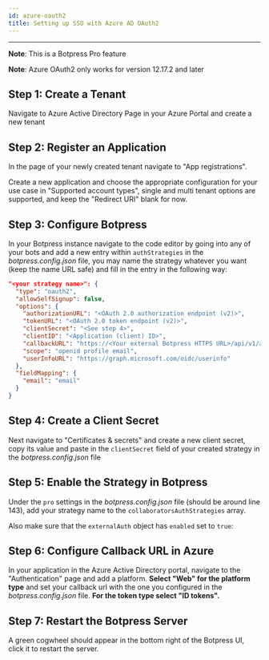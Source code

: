 ```yaml
---
id: azure-oauth2
title: Setting up SSO with Azure AD OAuth2
---
```


---------------

**Note**: This is a Botpress Pro feature

**Note**: Azure OAuth2 only works for version 12.17.2 and later

## Step 1: Create a Tenant

Navigate to Azure Active Directory Page in your Azure Portal and create a new tenant

## Step 2: Register an Application

In the page of your newly created tenant navigate to "App registrations".

Create a new application and choose the appropriate configuration for your use case in "Supported account types", single and multi tenant options are supported, and keep the "Redirect URI" blank for now.

## Step 3: Configure Botpress

In your Botpress instance navigate to the code editor by going into any of your bots and add a new entry within `authStrategies` in the _botpress.config.json_ file, you may name the strategy whatever you want (keep the name URL safe) and fill in the entry in the following way:

```json
"<your strategy name>": {
  "type": "oauth2",
  "allowSelfSignup": false,
  "options": {
    "authorizationURL": "<OAuth 2.0 authorization endpoint (v2)>",
    "tokenURL": "<OAuth 2.0 token endpoint (v2)>",
    "clientSecret": "<See step 4>",
    "clientID": "<Application (client) ID>",
    "callbackURL": "https://<Your external Botpress HTTPS URL>/api/v1/auth/login-callback/oauth2/<Your strategy name>",
    "scope": "openid profile email",
    "userInfoURL": "https://graph.microsoft.com/oidc/userinfo"
  },
  "fieldMapping": {
    "email": "email"
  }
}
```

## Step 4: Create a Client Secret

Next navigate to "Certificates & secrets" and create a new client secret, copy its value and paste in the `clientSecret` field of your created strategy in the _botpress.config.json_ file

## Step 5: Enable the Strategy in Botpress

Under the `pro` settings in the _botpress.config.json_ file (should be around line 143), add your strategy name to the `collaboratorsAuthStrategies` array.

Also make sure that the `externalAuth` object has `enabled` set to `true`:

## Step 6: Configure Callback URL in Azure

In your application in the Azure Active Directory portal, navigate to the "Authentication" page and add a platform. **Select "Web" for the platform type** and set your callback url with the one you configured in the _botpress.config.json_ file. **For the token type select "ID tokens".**

## Step 7: Restart the Botpress Server

A green cogwheel should appear in the bottom right of the Botpress UI, click it to restart the server.
